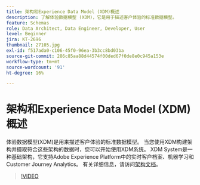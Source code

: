 ```yaml
---
title: 架构和Experience Data Model (XDM)概述
description: 了解体验数据模型 (XDM)，它是用于描述客户体验的标准数据模型。
feature: Schemas
role: Data Architect, Data Engineer, Developer, User
level: Beginner
jira: KT-2696
thumbnail: 27105.jpg
exl-id: f517ada0-c106-45f0-96ea-3b3cc8bd03ba
source-git-commit: 286c85aa88d44574f00ded67f0de8e0c945a153e
workflow-type: tm+mt
source-wordcount: '91'
ht-degree: 16%

---
```


# 架构和Experience Data Model (XDM)概述

体验数据模型(XDM)是用来描述客户体验的标准数据模型。 当您使用XDM构建架构并摄取符合这些架构的数据时，您可以开始使用XDM系统。 XDM System是一种基础架构，它支持Adobe Experience Platform中的实时客户档案、机器学习和Customer Journey Analytics。 有关详细信息，请访问[架构文档](https://experienceleague.adobe.com/docs/experience-platform/xdm/home.html?lang=zh-Hans)。

>[!VIDEO](https://video.tv.adobe.com/v/38510?learn=on&enablevpops&captions=chi_hans)
